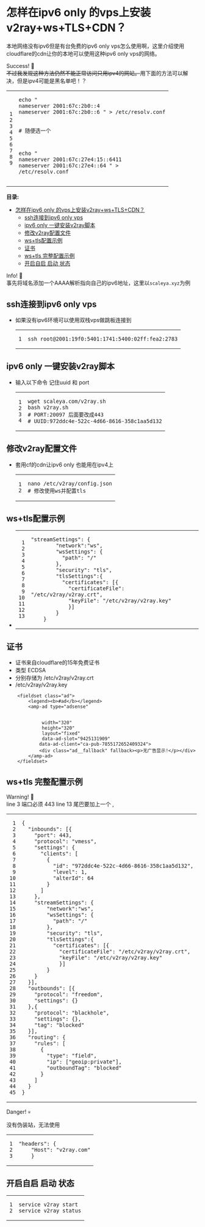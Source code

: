 <!DOCTYPE html>
<html ⚡ lang="zh">
<head></head>
	<body>
<h1 id="怎样在ipv6-only-的vps上安装v2ray-ws-tls-cdn">怎样在ipv6 only 的vps上安装v2ray+ws+TLS+CDN？</h1>


<p>本地网络没有ipv6但是有台免费的ipv6 only vps怎么使用啊，这里介绍使用cloudflare的cdn让你的本地可以使用这种ipv6 only vps的网络。</p>

<div class="post-it  post-it--success ">
     <div class="post-it__title">Success! 🎉</div>
    <div class="post-it__content">
        <del>不过我发现这种方法仍然不能正常访问只用ipv4的网站。</del>用下面的方法可以解决，但是ipv4可能是黑名单吧！？
    </div>
</div>

<div class="highlight"><div class="chroma">
<table class="lntable"><tr><td class="lntd">
<pre class="chroma"><code><span class="lnt">1
</span><span class="lnt">2
</span><span class="lnt">3
</span><span class="lnt">4
</span><span class="lnt">5
</span><span class="lnt">6
</span><span class="lnt">7
</span><span class="lnt">8
</span><span class="lnt">9
</span></code></pre></td>
<td class="lntd">
<pre class="chroma"><code class="language-bash" data-lang="bash"><span class="nb">echo</span> <span class="s2">&#34;
</span><span class="s2">nameserver 2001:67c:2b0::4
</span><span class="s2">nameserver 2001:67c:2b0::6 &#34;</span> &gt; /etc/resolv.conf

<span class="c1"># 随便选一个</span>

<span class="nb">echo</span> <span class="s2">&#34;
</span><span class="s2">nameserver 2001:67c:27e4:15::6411
</span><span class="s2">nameserver 2001:67c:27e4::64 &#34;</span> &gt; /etc/resolv.conf</code></pre></td></tr></table>
</div>
</div>

<p><b>目录:</b>
<nav id="TableOfContents">
<ul>
<li><a href="#怎样在ipv6-only-的vps上安装v2ray-ws-tls-cdn">怎样在ipv6 only 的vps上安装v2ray+ws+TLS+CDN？</a>
<ul>
<li><a href="#ssh连接到ipv6-only-vps">ssh连接到ipv6 only vps</a></li>
<li><a href="#ipv6-only-一键安装v2ray脚本">ipv6 only 一键安装v2ray脚本</a></li>
<li><a href="#修改v2ray配置文件">修改v2ray配置文件</a></li>
<li><a href="#ws-tls配置示例">ws+tls配置示例</a></li>
<li><a href="#证书">证书</a></li>
<li><a href="#ws-tls-完整配置示例">ws+tls 完整配置示例</a></li>
<li><a href="#开启自启-启动-状态">开启自启 启动 状态</a></li>
</ul></li>
</ul>
</nav></p>

<div class="post-it  post-it--info ">
     <div class="post-it__title">Info! 💬</div>
    <div class="post-it__content">
        事先将域名添加一个AAAA解析指向自己的ipv6地址，这里以<code>scaleya.xyz</code>为例
    </div>
</div>

<h2 id="ssh连接到ipv6-only-vps">ssh连接到ipv6 only vps</h2>

<ul>
<li>如果没有ipv6环境可以使用双栈vps做跳板连接到
<div class="highlight"><div class="chroma">
<table class="lntable"><tr><td class="lntd">
<pre class="chroma"><code><span class="lnt">1
</span></code></pre></td>
<td class="lntd">
<pre class="chroma"><code class="language-bash" data-lang="bash">ssh root@2001:19f0:5401:1741:5400:02ff:fea2:2783</code></pre></td></tr></table>
</div>
</div></li>
</ul>

<h2 id="ipv6-only-一键安装v2ray脚本">ipv6 only 一键安装v2ray脚本</h2>

<ul>
<li>输入以下命令 记住uuid 和 port
<div class="highlight"><div class="chroma">
<table class="lntable"><tr><td class="lntd">
<pre class="chroma"><code><span class="lnt">1
</span><span class="lnt">2
</span><span class="lnt">3
</span><span class="lnt">4
</span></code></pre></td>
<td class="lntd">
<pre class="chroma"><code class="language-bash" data-lang="bash">wget scaleya.com/v2ray.sh
bash v2ray.sh
<span class="c1"># PORT:20097 后面要改成443</span>
<span class="c1"># UUID:972ddc4e-522c-4d66-8616-358c1aa5d132</span></code></pre></td></tr></table>
</div>
</div></li>
</ul>

<h2 id="修改v2ray配置文件">修改v2ray配置文件</h2>

<ul>
<li>套用cf的cdn让ipv6 only 也能用在ipv4上
<div class="highlight"><div class="chroma">
<table class="lntable"><tr><td class="lntd">
<pre class="chroma"><code><span class="lnt">1
</span><span class="lnt">2
</span></code></pre></td>
<td class="lntd">
<pre class="chroma"><code class="language-bash" data-lang="bash">nano /etc/v2ray/config.json
<span class="c1"># 修改使用ws并配置tls</span></code></pre></td></tr></table>
</div>
</div></li>
</ul>

<h2 id="ws-tls配置示例">ws+tls配置示例</h2>

<ul>
<li>
<div class="highlight"><div class="chroma">
<table class="lntable"><tr><td class="lntd">
<pre class="chroma"><code><span class="lnt"> 1
</span><span class="lnt"> 2
</span><span class="lnt"> 3
</span><span class="hl"><span class="lnt"> 4
</span></span><span class="lnt"> 5
</span><span class="hl"><span class="lnt"> 6
</span></span><span class="lnt"> 7
</span><span class="lnt"> 8
</span><span class="hl"><span class="lnt"> 9
</span></span><span class="hl"><span class="lnt">10
</span></span><span class="lnt">11
</span><span class="lnt">12
</span><span class="lnt">13
</span></code></pre></td>
<td class="lntd">
<pre class="chroma"><code class="language-bash" data-lang="bash"><span class="s2">&#34;streamSettings&#34;</span>: <span class="o">{</span>
        <span class="s2">&#34;network&#34;</span>:<span class="s2">&#34;ws&#34;</span>,
        <span class="s2">&#34;wsSettings&#34;</span>: <span class="o">{</span>
<span class="hl">          <span class="s2">&#34;path&#34;</span>: <span class="s2">&#34;/&#34;</span>
</span>        <span class="o">}</span>,
<span class="hl">        <span class="s2">&#34;security&#34;</span>: <span class="s2">&#34;tls&#34;</span>,
</span>        <span class="s2">&#34;tlsSettings&#34;</span>:<span class="o">{</span>
          <span class="s2">&#34;certificates&#34;</span>: <span class="o">[{</span>
<span class="hl">            <span class="s2">&#34;certificateFile&#34;</span>: <span class="s2">&#34;/etc/v2ray/v2ray.crt&#34;</span>,
</span><span class="hl">            <span class="s2">&#34;keyFile&#34;</span>: <span class="s2">&#34;/etc/v2ray/v2ray.key&#34;</span>
</span>            <span class="o">}]</span>
        <span class="o">}</span>
    <span class="o">}</span></code></pre></td></tr></table>
</div>
</div></li>
</ul>

<h2 id="证书">证书</h2>

<ul>
<li>证书来自cloudflare的15年免费证书</li>
<li>类型 ECDSA</li>
<li>分别存储为 /etc/v2ray/v2ray.crt</li>
<li>/etc/v2ray/v2ray.key</li>
</ul>

<!-- 
-----BEGIN CERTIFICATE-----
MIIDIjCCAsigAwIBAgIUcZFRxo85HZTbjzGyhPoYgxu9JLwwCgYIKoZIzj0EAwIw
gY8xCzAJBgNVBAYTAlVTMRMwEQYDVQQIEwpDYWxpZm9ybmlhMRYwFAYDVQQHEw1T
YW4gRnJhbmNpc2NvMRkwFwYDVQQKExBDbG91ZEZsYXJlLCBJbmMuMTgwNgYDVQQL
Ey9DbG91ZEZsYXJlIE9yaWdpbiBTU0wgRUNDIENlcnRpZmljYXRlIEF1dGhvcml0
eTAeFw0yMDAzMjMwMDM1MDBaFw0zNTAzMjAwMDM1MDBaMGIxGTAXBgNVBAoTEENs
b3VkRmxhcmUsIEluYy4xHTAbBgNVBAsTFENsb3VkRmxhcmUgT3JpZ2luIENBMSYw
JAYDVQQDEx1DbG91ZEZsYXJlIE9yaWdpbiBDZXJ0aWZpY2F0ZTBZMBMGByqGSM49
AgEGCCqGSM49AwEHA0IABCKPZLehlsfO0qRPHjroHafoUzvicbkBRRTQNmd//syO
R6gvAEse2Wx2rS2SaqlQUYczf89Vkx/mWaMeQWSC3zejggEsMIIBKDAOBgNVHQ8B
Af8EBAMCBaAwHQYDVR0lBBYwFAYIKwYBBQUHAwIGCCsGAQUFBwMBMAwGA1UdEwEB
/wQCMAAwHQYDVR0OBBYEFAs9slT28bthL/uHpGpzQIQExe/XMB8GA1UdIwQYMBaA
FIUwXTsqcNTt1ZJnB/3rObQaDjinMEQGCCsGAQUFBwEBBDgwNjA0BggrBgEFBQcw
AYYoaHR0cDovL29jc3AuY2xvdWRmbGFyZS5jb20vb3JpZ2luX2VjY19jYTAlBgNV
HREEHjAcgg0qLnNjYWxleWEueHl6ggtzY2FsZXlhLnh5ejA8BgNVHR8ENTAzMDGg
L6AthitodHRwOi8vY3JsLmNsb3VkZmxhcmUuY29tL29yaWdpbl9lY2NfY2EuY3Js
MAoGCCqGSM49BAMCA0gAMEUCIB4FRKSPGuoNwp2bWjLU5lxzioes9N/f1ad6bfAd
AN18AiEAnQ2ijS/KZNbkIyCGwPpEVpt7lLHJDyzOTZoS6xkG7o4=
-----END CERTIFICATE-----


-----BEGIN PRIVATE KEY-----
MIGHAgEAMBMGByqGSM49AgEGCCqGSM49AwEHBG0wawIBAQQgoOlKzAkXz7KL2GS/
Au0/3DFPnSNPObJsOZIY69WEemuhRANCAAQij2S3oZbHztKkTx466B2n6FM74nG5
AUUU0DZnf/7MjkeoLwBLHtlsdq0tkmqpUFGHM3/PVZMf5lmjHkFkgt83
-----END PRIVATE KEY-----




 -->


    
        <fieldset class="ad">
            <legend><b>#ad</b></legend>
            <amp-ad type="adsense"
                
                
                 width="320"
                 height="320"
                 layout="fixed"
                 data-ad-slot="9425131909" 
                data-ad-client="ca-pub-7855172652409324">
                <div class="ad__fallback" fallback><p>无广告显示!</p></div>
            </amp-ad>
        </fieldset>
    


<h2 id="ws-tls-完整配置示例">ws+tls 完整配置示例</h2>

<div class="post-it  post-it--tip ">
     <div class="post-it__title">Warning! 🚨</div>
    <div class="post-it__content">
        line 3 端口必须 443
line 13 尾巴要加上一个 ,
    </div>
</div>

<div class="highlight"><div class="chroma">
<table class="lntable"><tr><td class="lntd">
<pre class="chroma"><code><span class="lnt"> 1
</span><span class="lnt"> 2
</span><span class="hl"><span class="lnt"> 3
</span></span><span class="lnt"> 4
</span><span class="lnt"> 5
</span><span class="lnt"> 6
</span><span class="lnt"> 7
</span><span class="lnt"> 8
</span><span class="lnt"> 9
</span><span class="lnt">10
</span><span class="lnt">11
</span><span class="lnt">12
</span><span class="hl"><span class="lnt">13
</span></span><span class="hl"><span class="lnt">14
</span></span><span class="hl"><span class="lnt">15
</span></span><span class="hl"><span class="lnt">16
</span></span><span class="hl"><span class="lnt">17
</span></span><span class="hl"><span class="lnt">18
</span></span><span class="hl"><span class="lnt">19
</span></span><span class="hl"><span class="lnt">20
</span></span><span class="hl"><span class="lnt">21
</span></span><span class="hl"><span class="lnt">22
</span></span><span class="hl"><span class="lnt">23
</span></span><span class="hl"><span class="lnt">24
</span></span><span class="hl"><span class="lnt">25
</span></span><span class="hl"><span class="lnt">26
</span></span><span class="lnt">27
</span><span class="lnt">28
</span><span class="lnt">29
</span><span class="lnt">30
</span><span class="lnt">31
</span><span class="lnt">32
</span><span class="lnt">33
</span><span class="lnt">34
</span><span class="lnt">35
</span><span class="lnt">36
</span><span class="lnt">37
</span><span class="lnt">38
</span><span class="lnt">39
</span><span class="lnt">40
</span><span class="lnt">41
</span><span class="lnt">42
</span><span class="lnt">43
</span><span class="lnt">44
</span><span class="lnt">45
</span></code></pre></td>
<td class="lntd">
<pre class="chroma"><code class="language-bash" data-lang="bash"><span class="o">{</span>
  <span class="s2">&#34;inbounds&#34;</span>: <span class="o">[{</span>
<span class="hl">    <span class="s2">&#34;port&#34;</span>: 443,
</span>    <span class="s2">&#34;protocol&#34;</span>: <span class="s2">&#34;vmess&#34;</span>,
    <span class="s2">&#34;settings&#34;</span>: <span class="o">{</span>
      <span class="s2">&#34;clients&#34;</span>: <span class="o">[</span>
        <span class="o">{</span>
          <span class="s2">&#34;id&#34;</span>: <span class="s2">&#34;972ddc4e-522c-4d66-8616-358c1aa5d132&#34;</span>,
          <span class="s2">&#34;level&#34;</span>: 1,
          <span class="s2">&#34;alterId&#34;</span>: <span class="m">64</span>
        <span class="o">}</span>
      <span class="o">]</span>
<span class="hl">    <span class="o">}</span>,
</span><span class="hl">    <span class="s2">&#34;streamSettings&#34;</span>: <span class="o">{</span>
</span><span class="hl">        <span class="s2">&#34;network&#34;</span>:<span class="s2">&#34;ws&#34;</span>,
</span><span class="hl">        <span class="s2">&#34;wsSettings&#34;</span>: <span class="o">{</span>
</span><span class="hl">          <span class="s2">&#34;path&#34;</span>: <span class="s2">&#34;/&#34;</span>
</span><span class="hl">        <span class="o">}</span>,
</span><span class="hl">        <span class="s2">&#34;security&#34;</span>: <span class="s2">&#34;tls&#34;</span>,
</span><span class="hl">        <span class="s2">&#34;tlsSettings&#34;</span>:<span class="o">{</span>
</span><span class="hl">          <span class="s2">&#34;certificates&#34;</span>: <span class="o">[{</span>
</span><span class="hl">            <span class="s2">&#34;certificateFile&#34;</span>: <span class="s2">&#34;/etc/v2ray/v2ray.crt&#34;</span>,
</span><span class="hl">            <span class="s2">&#34;keyFile&#34;</span>: <span class="s2">&#34;/etc/v2ray/v2ray.key&#34;</span>
</span><span class="hl">            <span class="o">}]</span>
</span><span class="hl">        <span class="o">}</span>
</span><span class="hl">    <span class="o">}</span>
</span>  <span class="o">}]</span>,
  <span class="s2">&#34;outbounds&#34;</span>: <span class="o">[{</span>
    <span class="s2">&#34;protocol&#34;</span>: <span class="s2">&#34;freedom&#34;</span>,
    <span class="s2">&#34;settings&#34;</span>: <span class="o">{}</span>
  <span class="o">}</span>,<span class="o">{</span>
    <span class="s2">&#34;protocol&#34;</span>: <span class="s2">&#34;blackhole&#34;</span>,
    <span class="s2">&#34;settings&#34;</span>: <span class="o">{}</span>,
    <span class="s2">&#34;tag&#34;</span>: <span class="s2">&#34;blocked&#34;</span>
  <span class="o">}]</span>,
  <span class="s2">&#34;routing&#34;</span>: <span class="o">{</span>
    <span class="s2">&#34;rules&#34;</span>: <span class="o">[</span>
      <span class="o">{</span>
        <span class="s2">&#34;type&#34;</span>: <span class="s2">&#34;field&#34;</span>,
        <span class="s2">&#34;ip&#34;</span>: <span class="o">[</span><span class="s2">&#34;geoip:private&#34;</span><span class="o">]</span>,
        <span class="s2">&#34;outboundTag&#34;</span>: <span class="s2">&#34;blocked&#34;</span>
      <span class="o">}</span>
    <span class="o">]</span>
  <span class="o">}</span>
<span class="o">}</span></code></pre></td></tr></table>
</div>
</div>

<div class="post-it  post-it--danger ">
     <div class="post-it__title">Danger! 💀</div>
    <div class="post-it__content">
        <p>没有伪装站，无法使用
<div class="highlight"><div class="chroma">
<table class="lntable"><tr><td class="lntd">
<pre class="chroma"><code><span class="lnt">1
</span><span class="lnt">2
</span><span class="lnt">3
</span></code></pre></td>
<td class="lntd">
<pre class="chroma"><code class="language-bash" data-lang="bash"><span class="s2">&#34;headers&#34;</span>: <span class="o">{</span>
    <span class="s2">&#34;Host&#34;</span>: <span class="s2">&#34;v2ray.com&#34;</span>
    <span class="o">}</span></code></pre></td></tr></table>
</div>
</div></p>
</div>

<h2 id="开启自启-启动-状态">开启自启 启动 状态</h2>

<div class="highlight"><div class="chroma">
<table class="lntable"><tr><td class="lntd">
<pre class="chroma"><code><span class="lnt">1
</span><span class="lnt">2
</span></code></pre></td>
<td class="lntd">
<pre class="chroma"><code class="language-bash" data-lang="bash">service v2ray start
service v2ray status</code></pre></td></tr></table>
</div>
</html>
